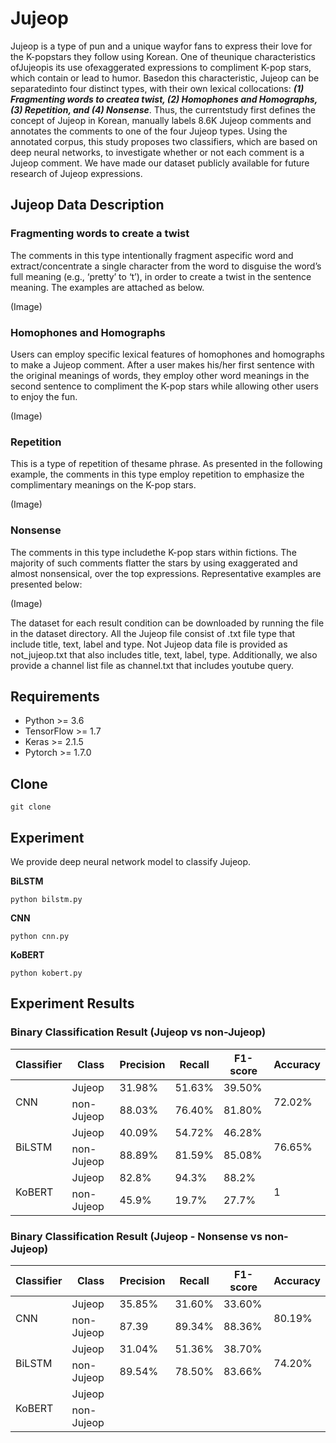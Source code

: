 # Jujeop

Jujeop is  a  type  of  pun  and  a  unique  wayfor  fans  to  express  their  love  for  the  K-popstars  they  follow  using  Korean.  One  of  theunique  characteristics  ofJujeopis  its  use  ofexaggerated expressions to compliment K-pop stars, which contain or lead to humor. Basedon this characteristic, Jujeop can be separatedinto four distinct types, with their own lexical collocations: ***(1) Fragmenting words to createa twist, (2) Homophones and Homographs, (3) Repetition, and (4) Nonsense***. Thus, the currentstudy first defines the concept of Jujeop in Korean, manually labels 8.6K Jujeop comments and annotates the comments to one of the four Jujeop types. Using the annotated corpus, this study proposes two classifiers, which are based on deep neural networks, to investigate whether or not each comment is a Jujeop comment. We have made our dataset publicly available for future research of Jujeop expressions.


## Jujeop Data Description
### Fragmenting  words  to  create  a  twist
The comments in this type intentionally fragment aspecific word and extract/concentrate a single character from the word to disguise the word’s full meaning (e.g., ‘pretty’ to ‘t’), in order to create a twist in the sentence meaning. The examples are attached as below. 

(Image)


### Homophones and Homographs
Users can employ specific lexical features of homophones and homographs to make a Jujeop comment. After a user makes his/her first sentence with the original meanings of words, they employ other word meanings in the second sentence to compliment the K-pop stars while allowing other users to enjoy the fun.

(Image)


### Repetition
This is a type of repetition of thesame phrase. As presented in the following example, the comments in this type employ repetition to emphasize the complimentary meanings on the K-pop stars.

(Image)


### Nonsense
The comments in this type includethe K-pop stars within fictions. The majority of such comments flatter the stars by using exaggerated and almost nonsensical, over the top expressions. Representative examples are presented below:

(Image)


The dataset for each result condition can be downloaded by running the file in the dataset directory. All the Jujeop file consist of .txt file type that include title, text, label and	type. Not Jujeop data file is provided as not_jujeop.txt that also includes title, text, label, type. Additionally, we also provide a channel list file as channel.txt that includes youtube query.


## Requirements
* Python >= 3.6
* TensorFlow >= 1.7
* Keras >= 2.1.5
* Pytorch >= 1.7.0

## Clone
```
git clone 
```

## Experiment
We provide deep neural network model to classify Jujeop.

**BiLSTM**
```
python bilstm.py
```
**CNN**
```
python cnn.py
```
**KoBERT**
```
python kobert.py
```

## Experiment Results

### Binary Classification Result (Jujeop vs non-Jujeop)
<table class="tg">
<thead>
  <tr>
    <th class="tg-0pky">Classifier</th>
    <th class="tg-0pky">Class</th>
    <th class="tg-0lax">Precision</th>
    <th class="tg-0lax">Recall</th>
    <th class="tg-0pky">F1-score</th>
    <th class="tg-0lax">Accuracy</th>
  </tr>
</thead>
<tbody>
  <tr>
    <td class="tg-0pky" rowspan="2">CNN</td>
    <td class="tg-0pky">Jujeop</td>
    <td class="tg-0lax"><span style="font-weight:400;font-style:normal;text-decoration:none">31.98%</span></td>
    <td class="tg-0lax"><span style="font-weight:400;font-style:normal;text-decoration:none">51.63%</span></td>
    <td class="tg-0pky"><span style="font-weight:400;font-style:normal;text-decoration:none">39.50%</span></td>
    <td class="tg-0lax" rowspan="2"><span style="font-weight:400;font-style:normal;text-decoration:none">72.02%</span></td>
  </tr>
  <tr>
    <td class="tg-0pky">non-Jujeop</td>
    <td class="tg-0lax">88.03%</td>
    <td class="tg-0lax">76.40%</td>
    <td class="tg-0pky">81.80%</td>
  </tr>
  <tr>
    <td class="tg-0lax" rowspan="2">BiLSTM</td>
    <td class="tg-0lax">Jujeop</td>
    <td class="tg-0lax">40.09%</td>
    <td class="tg-0lax">54.72%</td>
    <td class="tg-0lax">46.28%</td>
    <td class="tg-0lax" rowspan="2">76.65%</td>
  </tr>
  <tr>
    <td class="tg-0lax"><span style="font-weight:normal;font-style:normal;text-decoration:none">non-Jujeop</span></td>
    <td class="tg-0lax">88.89%</td>
    <td class="tg-0lax">81.59%</td>
    <td class="tg-0lax">85.08%</td>
  </tr>
  <tr>
    <td class="tg-0lax" rowspan="2">KoBERT</td>
    <td class="tg-0lax">Jujeop</td>
    <td class="tg-0lax">82.8%</td>
    <td class="tg-0lax">94.3%</td>
    <td class="tg-0lax">88.2%</td>
    <td class="tg-0lax" rowspan="2">1</td>
  </tr>
  <tr>
    <td class="tg-0lax"><span style="font-weight:normal;font-style:normal;text-decoration:none">non-Jujeop</span></td>
    <td class="tg-0lax">45.9%</td>
    <td class="tg-0lax">19.7%</td>
    <td class="tg-0lax">27.7%</td>
  </tr>
</tbody>
</table>

### Binary Classification Result (Jujeop - Nonsense vs non-Jujeop)

<table class="tg">
<thead>
  <tr>
    <th class="tg-0lax">Classifier</th>
    <th class="tg-0lax">Class</th>
    <th class="tg-0lax">Precision</th>
    <th class="tg-0lax">Recall</th>
    <th class="tg-0lax">F1-score</th>
    <th class="tg-0lax">Accuracy</th>
  </tr>
</thead>
<tbody>
  <tr>
    <td class="tg-0lax" rowspan="2">CNN</td>
    <td class="tg-0lax"><span style="font-weight:normal;font-style:normal;text-decoration:none">Jujeop</span></td>
    <td class="tg-0lax">35.85%</td>
    <td class="tg-0lax">31.60%</td>
    <td class="tg-0lax">33.60%</td>
    <td class="tg-0lax" rowspan="2">80.19%</td>
  </tr>
  <tr>
    <td class="tg-0lax">non-Jujeop</td>
    <td class="tg-0lax">87.39</td>
    <td class="tg-0lax">89.34%</td>
    <td class="tg-0lax">88.36%</td>
  </tr>
  <tr>
    <td class="tg-0lax" rowspan="2">BiLSTM</td>
    <td class="tg-0lax"><span style="font-weight:normal;font-style:normal;text-decoration:none">Jujeop</span></td>
    <td class="tg-0lax">31.04%</td>
    <td class="tg-0lax">51.36%</td>
    <td class="tg-0lax">38.70%</td>
    <td class="tg-0lax" rowspan="2">74.20%</td>
  </tr>
  <tr>
    <td class="tg-0lax"><span style="font-weight:normal;font-style:normal;text-decoration:none">non-Jujeop</span></td>
    <td class="tg-0lax">89.54%</td>
    <td class="tg-0lax">78.50%</td>
    <td class="tg-0lax">83.66%</td>
  </tr>
  <tr>
    <td class="tg-0lax" rowspan="2">KoBERT</td>
    <td class="tg-0lax">Jujeop</td>
    <td class="tg-0lax"></td>
    <td class="tg-0lax"></td>
    <td class="tg-0lax"></td>
    <td class="tg-0lax"></td>
  </tr>
  <tr>
    <td class="tg-0lax">non-Jujeop</td>
    <td class="tg-0lax"></td>
    <td class="tg-0lax"></td>
    <td class="tg-0lax"></td>
    <td class="tg-0lax"></td>
  </tr>
</tbody>
</table>
